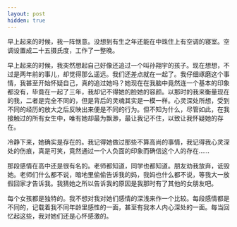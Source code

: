 ```yaml
---
layout: post
hidden: true
---
```

早上起来的时候，我一阵惬意。没想到有生之年还能在中珠住上有空调的寝室。空调设置成二十五摄氏度，工作了一整晚。

早上起来的时候，我突然想起自己好像还追过一个叫孙翔宇的孩子。现在想想，不过是两年前的事儿，却觉得那么遥远。我们还差点就在一起了。我仔细琢磨这个事情，我甚至开始怀疑自己，真的追过她吗？她现在在我脑中竟然连一个基本的印象都没有，毕竟在一起了三年，我却记不得她的脸她的容颜。以那时的我来衡量现在的我，二者是完全不同的，但是背后的灵魂其实是一模一样。心灵深处所想，受到不同的经历的放大之后反映出来便是不同的行为。但不知为什么，尽管如此，在我接触过的所有女生中，唯有她却最为飘渺，最让我记不住，以致让我怀疑她的存在。

冷静下来，她确实是存在的。我记得她做过那些不算高尚的事情，我记得我心灵深处的伤痕，真是可笑，竟然通过一个人负面的印象而确信这个人的存在……

那段感情在高中还是很有名的。老师都知道，同学也都知道。朋友劝我放弃，诋毁她。老师们什么都不说，暗地里偷偷告诉我的妈，我妈也什么都不说，等我大一放假回家才告诉我。我猜她之所以告诉我的原因是我那时有了其他的女朋友吧。

每个女孩都是独特的。我不想对我对她们感情的深浅来作一个比较。每段感情都是不同的，记载着我不同年龄里感性的一面，甚至有我本人内心深处的一面。每当回忆起这些，我对她们还是心怀感激的。